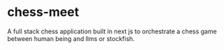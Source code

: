 # chess-meet
A full stack chess application built in next js to orchestrate a chess game between human being and llms or stockfish.
